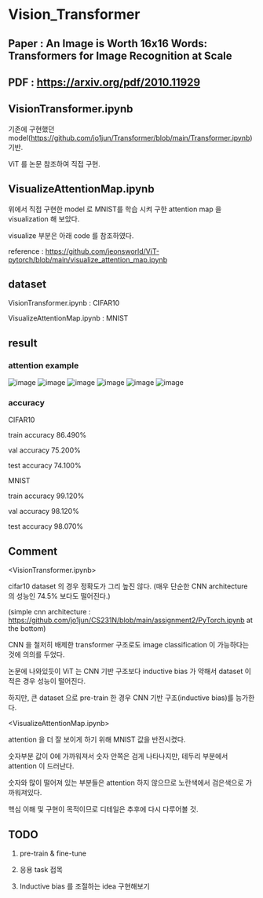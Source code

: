 # Vision_Transformer
## Paper : An Image is Worth 16x16 Words: Transformers for Image Recognition at Scale
## PDF : https://arxiv.org/pdf/2010.11929

## VisionTransformer.ipynb
기존에 구현했던 model(https://github.com/jo1jun/Transformer/blob/main/Transformer.ipynb) 기반.

ViT 를 논문 참조하여 직접 구현.

## VisualizeAttentionMap.ipynb
위에서 직접 구현한 model 로 MNIST를 학습 시켜 구한 attention map 을 visualization 해 보았다.

visualize 부분은 아래 code 를 참조하였다.

reference : https://github.com/jeonsworld/ViT-pytorch/blob/main/visualize_attention_map.ipynb

## dataset
VisionTransformer.ipynb : CIFAR10

VisualizeAttentionMap.ipynb : MNIST

## result
### attention example
![image](https://user-images.githubusercontent.com/68524289/117577692-c7dd2f80-b125-11eb-9e50-dee45695f3ab.png)
![image](https://user-images.githubusercontent.com/68524289/117577696-cdd31080-b125-11eb-8040-13fe40bfdba3.png)
![image](https://user-images.githubusercontent.com/68524289/117577699-d0356a80-b125-11eb-9d53-3d974f4067ff.png)
![image](https://user-images.githubusercontent.com/68524289/117577704-d3305b00-b125-11eb-9604-2e1bf99264be.png)
![image](https://user-images.githubusercontent.com/68524289/117577708-d6c3e200-b125-11eb-9326-cfe2bf7cf43c.png)
![image](https://user-images.githubusercontent.com/68524289/117577710-d9bed280-b125-11eb-8362-244dcb67c49f.png)


### accuracy
CIFAR10
  
train accuracy 86.490%

val accuracy 75.200%

test accuracy 74.100%
  
MNIST
  
train accuracy 99.120%

val accuracy 98.120%

test accuracy 98.070%

## Comment

<VisionTransformer.ipynb>

cifar10 dataset 의 경우 정확도가 그리 높진 않다. (매우 단순한 CNN architecture 의 성능인 74.5% 보다도 떨어진다.)

(simple cnn architecture : https://github.com/jo1jun/CS231N/blob/main/assignment2/PyTorch.ipynb at the bottom)

CNN 을 철저히 배제한 transformer 구조로도 image classification 이 가능하다는 것에 의의를 두었다.

논문에 나와있듯이 ViT 는 CNN 기반 구조보다 inductive bias 가 약해서 dataset 이 적은 경우 성능이 떨어진다.

하지만, 큰 dataset 으로 pre-train 한 경우 CNN 기반 구조(inductive bias)를 능가한다.

<VisualizeAttentionMap.ipynb>

attention 을 더 잘 보이게 하기 위해 MNIST 값을 반전시켰다. 

숫자부분 값이 0에 가까워져서 숫자 안쪽은 검게 나타나지만, 테두리 부분에서 attention 이 드러난다. 

숫자와 많이 떨어져 있는 부분들은 attention 하지 않으므로 노란색에서 검은색으로 가까워져있다.

핵심 이해 및 구현이 목적이므로 디테일은 추후에 다시 다루어볼 것.

## TODO
1. pre-train & fine-tune

2.  응용 task 접목

3.  Inductive bias 를 조절하는 idea 구현해보기
